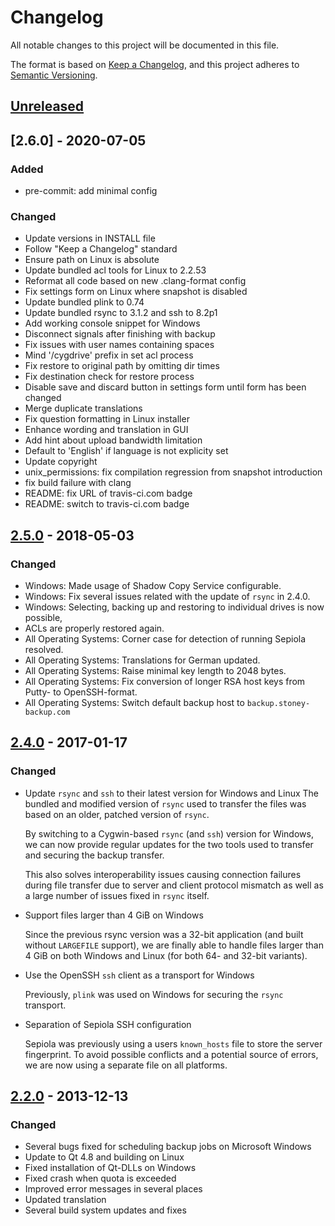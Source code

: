 # Changelog

All notable changes to this project will be documented in this file.

The format is based on [Keep a Changelog](https://keepachangelog.com/en/1.0.0/),
and this project adheres to [Semantic Versioning](https://semver.org/spec/v2.0.0.html).

## [Unreleased]

## [2.6.0] - 2020-07-05

### Added

- pre-commit: add minimal config

### Changed

- Update versions in INSTALL file
- Follow "Keep a Changelog" standard
- Ensure path on Linux is absolute
- Update bundled acl tools for Linux to 2.2.53
- Reformat all code based on new .clang-format config
- Fix settings form on Linux where snapshot is disabled
- Update bundled plink to 0.74
- Update bundled rsync to 3.1.2 and ssh to 8.2p1
- Add working console snippet for Windows
- Disconnect signals after finishing with backup
- Fix issues with user names containing spaces
- Mind '/cygdrive' prefix in set acl process
- Fix restore to original path by omitting dir times
- Fix destination check for restore process
- Disable save and discard button in settings form until form has been changed
- Merge duplicate translations
- Fix question formatting in Linux installer
- Enhance wording and translation in GUI
- Add hint about upload bandwidth limitation
- Default to 'English' if language is not explicity set
- Update copyright
- unix_permissions: fix compilation regression from snapshot introduction
- fix build failure with clang
- README: fix URL of travis-ci.com badge
- README: switch to travis-ci.com badge

## [2.5.0] - 2018-05-03

### Changed

- Windows: Made usage of Shadow Copy Service configurable.
- Windows: Fix several issues related with the update of `rsync` in 2.4.0.
- Windows:  Selecting, backing up and restoring to individual drives is now possible,
- ACLs are properly restored again.
- All Operating Systems: Corner case for detection of running Sepiola resolved.
- All Operating Systems: Translations for German updated.
- All Operating Systems: Raise minimal key length to 2048 bytes.
- All Operating Systems: Fix conversion of longer RSA host keys from Putty- to OpenSSH-format.
- All Operating Systems: Switch default backup host to `backup.stoney-backup.com`

## [2.4.0] - 2017-01-17

### Changed

- Update `rsync` and `ssh` to their latest version for Windows and Linux
  The bundled and modified version of `rsync` used to transfer the files was
  based on an older, patched version of `rsync`.

  By switching to a Cygwin-based `rsync` (and `ssh`) version for Windows,
  we can now provide regular updates for the two tools used to transfer
  and securing the backup transfer.

  This also solves interoperability issues causing connection failures
  during file transfer due to server and client protocol mismatch as well
  as a large number of issues fixed in `rsync` itself.

- Support files larger than 4 GiB on Windows

  Since the previous rsync version was a 32-bit application (and built without
  `LARGEFILE` support), we are finally able to handle files larger than 4 GiB on
  both Windows and Linux (for both 64- and 32-bit variants).

- Use the OpenSSH `ssh` client as a transport for Windows

  Previously, `plink` was used on Windows for securing the `rsync` transport.

- Separation of Sepiola SSH configuration

  Sepiola was previously using a users `known_hosts` file to store the
  server fingerprint. To avoid possible conflicts and a potential source
  of errors, we are now using a separate file on all platforms.

## [2.2.0] - 2013-12-13

### Changed

- Several bugs fixed for scheduling backup jobs on Microsoft Windows
- Update to Qt 4.8 and building on Linux
- Fixed installation of Qt-DLLs on Windows
- Fixed crash when quota is exceeded
- Improved error messages in several places
- Updated translation
- Several build system updates and fixes

[unreleased]: https://github.com/stepping-stone/sepiola/compare/v2.6.0...HEAD
[2.5.0]: https://github.com/olivierlacan/keep-a-changelog/compare/v2.5.0...v2.6.0
[2.5.0]: https://github.com/olivierlacan/keep-a-changelog/compare/v2.4.0...v2.5.0
[2.4.0]: https://github.com/olivierlacan/keep-a-changelog/compare/v2.2.0...v2.4.0
[2.2.0]: https://github.com/olivierlacan/keep-a-changelog/compare/v2.1.2...v2.2.0
